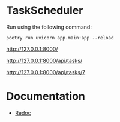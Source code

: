# TaskScheduler

Run using the following command:

```
poetry run uvicorn app.main:app --reload
```


http://127.0.0.1:8000/

http://127.0.0.1:8000/api/tasks/

http://127.0.0.1:8000/api/tasks/7

# Documentation

- [Redoc](http://127.0.0.1:8000/redoc)
